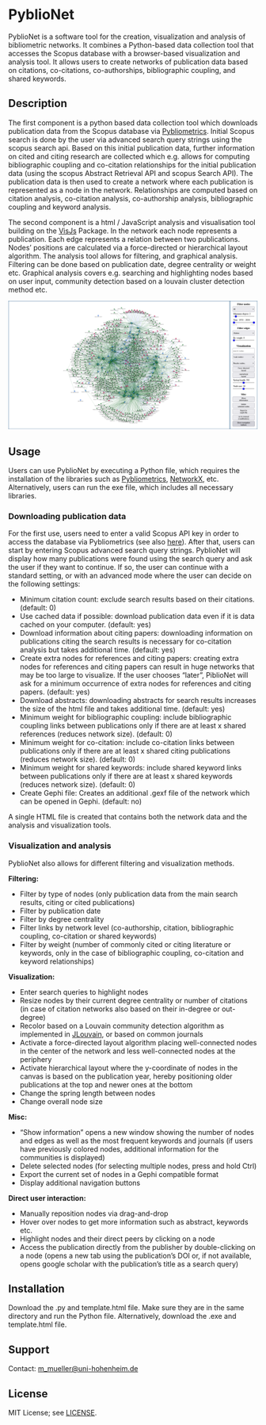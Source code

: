 # PyblioNet

PyblioNet is a software tool for the creation, visualization and analysis of bibliometric networks. It combines a Python-based data collection tool that accesses the Scopus database with a browser-based visualization and analysis tool. It allows users to create networks of publication data based on citations, co-citations, co-authorships, bibliographic coupling, and shared keywords. 


## Description
The first component is a python based data collection tool which downloads publication data from the Scopus database via [Pybliometrics](https://pybliometrics.readthedocs.io/en/stable/). Initial Scopus search is done by the user via advanced search query strings using the scopus search api. Based on this initial publication data, further information on cited and citing research are collected which e.g. allows for computing bibliographic coupling and co-citation relationships for the initial publication data (using the scopus Abstract Retrieval API and scopus Search API). The publication data is then used to create a network where each publication is represented as a node in the network. Relationships are computed based on citation analysis, co-citation analysis, co-authorship analysis, bibliographic coupling and keyword analysis.

The second component is a html / JavaScript analysis and visualisation tool building on the [VisJs](https://visjs.github.io/vis-network/docs/network/) Package. In the network each node represents a publication. Each edge represents a relation between two publications. Nodes’ positions are calculated via a force-directed or hierarchical layout algorithm. The analysis tool allows for filtering, and graphical analysis. Filtering can be done based on publication date, degree centrality or weight etc. Graphical analysis covers e.g. searching and highlighting nodes based on user input, community detection based on a louvain cluster detection method etc.

![example chart](Examples/PyblioNetExample.png)

## Usage

Users can use PyblioNet by executing a Python file, which requires the installation of the libraries such as [Pybliometrics](https://pybliometrics.readthedocs.io/en/stable/), [NetworkX](https://github.com/networkx/networkx), etc. Alternatively, users can run the exe file, which includes all necessary libraries. 

### Downloading publication data
For the first use, users need to enter a valid Scopus API key in order to access the database via Pybliometrics (see also [here](https://dev.elsevier.com/sc_apis.html)). After that, users can start by entering Scopus advanced search query strings. PyblioNet will display how many publications were found using the search query and ask the user if they want to continue. If so, the user can continue with a standard setting, or with an advanced mode where the user can decide on the following settings: 
-	Minimum citation count: exclude search results based on their citations. (default: 0)
-	Use cached data if possible: download publication data even if it is data cached on your computer. (default: yes)
-	Download information about citing papers: downloading information on publications citing the search results is necessary for co-citation analysis but takes additional time. (default: yes)
-	Create extra nodes for references and citing papers: creating extra nodes for references and citing papers can result in huge networks that may be too large to visualize. If the user chooses “later”, PiblioNet will ask for a minimum occurrence of extra nodes for references and citing papers. (default: yes)
-	Download abstracts: downloading abstracts for search results increases the size of the html file and takes additional time. (default: yes)
-	Minimum weight for bibliographic coupling: include bibliographic coupling links between publications only if there are at least x shared references (reduces network size). (default: 0)
-	Minimum weight for co-citation: include co-citation links between publications only if there are at least x shared citing publications (reduces network size). (default: 0)
-	Minimum weight for shared keywords: include shared keyword links between publications only if there are at least x shared keywords (reduces network size). (default: 0)
-	Create Gephi file: Creates an additional .gexf file of the network which can be opened in Gephi. (default: no)

A single HTML file is created that contains both the network data and the analysis and visualization tools.

### Visualization and analysis

PyblioNet also allows for different filtering and visualization methods. 

**Filtering:** 
- Filter by type of nodes (only publication data from the main search results, citing or cited publications)
- Filter by publication date
- Filter by degree centrality
- Filter links by network level (co-authorship, citation, bibliographic coupling, co-citation or shared keywords)
- Filter by weight (number of commonly cited or citing literature or keywords, only in the case of bibliographic coupling, co-citation and keyword relationships) 
  
**Visualization:** 
- Enter search queries to highlight nodes
- Resize nodes by their current degree centrality or number of citations (in case of citation networks also based on their in-degree or out-degree)
- Recolor based on a Louvain community detection algorithm as implemented in [JLouvain](https://github.com/upphiminn/jLouvain), or based on common journals
- Activate a force-directed layout algorithm placing well-connected nodes in the center of the network and less well-connected nodes at the periphery
- Activate hierarchical layout where the y-coordinate of nodes in the canvas is based on the publication year, hereby positioning older publications at the top and newer ones at the bottom
- Change the spring length between nodes
- Change overall node size

**Misc:**
- “Show information” opens a new window showing the number of nodes and edges as well as the most frequent keywords and journals (if users have previously colored nodes, additional information for the communities is displayed)
- Delete selected nodes (for selecting multiple nodes, press and hold Ctrl)
- Export the current set of nodes in a Gephi compatible format
- Display additional navigation buttons   

**Direct user interaction:** 
- Manually reposition nodes via drag-and-drop
- Hover over nodes to get more information such as abstract, keywords etc.
- Highlight nodes and their direct peers by clicking on a node
- Access the publication directly from the publisher by double-clicking on a node (opens a new tab using the publication’s DOI or, if not available, opens google scholar with the publication’s title as a search query) 


## Installation
Download the .py and template.html file. Make sure they are in the same directory and run the Python file. Alternatively, download the .exe and template.html file.

## Support
Contact: m_mueller@uni-hohenheim.de



## License
MIT License; see [LICENSE](https://aidaho-edu.uni-hohenheim.de/gitlab/M_Mueller/pyblionet/-/blob/main/license).


